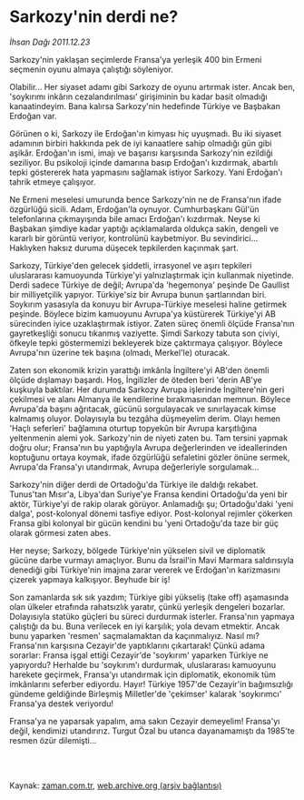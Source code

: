 # Sarkozy'nin derdi ne?

*İhsan Dağı 2011.12.23*

<td class="columnist-detail">
<p>Sarkozy'nin yaklaşan seçimlerde Fransa'ya yerleşik 400 bin Ermeni seçmenin oyunu almaya çalıştığı söyleniyor.</p>
<p>
<div id="haberMetinDiv">
<p>Olabilir... Her siyaset adamı gibi Sarkozy de oyunu artırmak ister. Ancak ben, 'soykırımı inkârın cezalandırılması' girişiminin bu kadar basit olmadığı kanaatindeyim. Bana kalırsa Sarkozy'nin hedefinde Türkiye ve Başbakan Erdoğan var.
<p>Görünen o ki, Sarkozy ile Erdoğan'ın kimyası hiç uyuşmadı. Bu iki siyaset adamının birbiri hakkında pek de iyi kanaatlere sahip olmadığı gün gibi aşikâr. Erdoğan'ın ismi, imajı ve başarısı karşısında Sarkozy'nin ezildiği seziliyor. Bu psikoloji içinde damarına basıp Erdoğan'ı kızdırmak, abartılı tepki göstererek hata yapmasını sağlamak istiyor Sarkozy. Yani Erdoğan'ı tahrik etmeye çalışıyor.
<p>Ne Ermeni meselesi umurunda bence Sarkozy'nin ne de Fransa'nın ifade özgürlüğü sicili. Adam, Erdoğan'la oynuyor. Cumhurbaşkanı Gül'ün telefonlarına çıkmayışında bile amacı Erdoğan'ı kızdırmak. Neyse ki Başbakan şimdiye kadar yaptığı açıklamalarda oldukça sakin, dengeli ve kararlı bir görüntü veriyor, kontrolünü kaybetmiyor. Bu sevindirici... Haklıyken haksız duruma düşecek tepkilerden kaçınmak şart.
<p>Sarkozy, Türkiye'den gelecek şiddetli, irrasyonel ve aşırı tepkileri uluslararası kamuoyunda Türkiye'yi yalnızlaştırmak için kullanmak niyetinde. Derdi sadece Türkiye de değil; Avrupa'da 'hegemonya' peşinde De Gaullist bir milliyetçilik yapıyor. Türkiye'siz bir Avrupa bunun şartlarından biri. Soykırım yasasıyla da konuyu bir Avrupa-Türkiye meselesi haline getirmek peşinde. Böylece bizim kamuoyunu Avrupa'ya küstürerek Türkiye'yi AB sürecinden iyice uzaklaştırmak istiyor. Zaten süreç önemli ölçüde Fransa'nın gayretkeşliği sonucu tıkanmış vaziyette. Şimdi Sarkozy tabuta son çiviyi, öfkeyle tepki göstermemizi bekleyerek bize çaktırmaya çalışıyor. Böylece Avrupa'nın üzerine tek başına (olmadı, Merkel'le) oturacak.
<p>Zaten son ekonomik krizin yarattığı imkânla İngiltere'yi AB'den önemli ölçüde dışlamayı başardı. Hoş, İngilizler de öteden beri 'derin AB'ye kuşkuyla baktılar. Her durumda Sarkozy Avrupa işlerinde İngiltere'nin geri çekilmesi ve alanı Almanya ile kendilerine bırakmasından memnun. Böylece Avrupa'da başını ağrıtacak, gücünü sorgulayacak ve sınırlayacak kimse kalmamış oluyor. Dolayısıyla bu tezgâha düşmeyelim derim. Olayı hemen 'Haçlı seferleri' bağlamına oturtup topyekûn bir Avrupa karşıtlığına yeltenmenin alemi yok. Sarkozy'nin de niyeti zaten bu. Tam tersini yapmak doğru olur; Fransa'nın bu yaptığıyla Avrupa değerlerinden ve ideallerinden koptuğunu ortaya koymak, ifade özgürlüğü sefaletini gözler önüne sermek, Avrupa'da Fransa'yı utandırmak, Avrupa değerleriyle sorgulamak... 
<p>Sarkozy'nin diğer derdi de Ortadoğu'da Türkiye ile daldığı rekabet. Tunus'tan Mısır'a, Libya'dan Suriye'ye Fransa kendini Ortadoğu'da yeni bir aktör, Türkiye'yi de rakip olarak görüyor. Anlamadığı şu; Ortadoğu'daki 'yeni dalga', post-kolonyal dönemi tasfiye ediyor. Post-kolonyal rejimler çökerken Fransa gibi kolonyal bir gücün kendini bu 'yeni Ortadoğu'da taze bir güç olarak görmesi zaten abes. 
<p>Her neyse; Sarkozy, bölgede Türkiye'nin yükselen sivil ve diplomatik gücüne darbe vurmayı amaçlıyor. Bunu da İsrail'in Mavi Marmara saldırısıyla denediği gibi Türkiye'nin imajına zarar vererek ve Erdoğan'ın karizmasını çizerek yapmaya kalkışıyor. Beyhude bir iş!
<p>Son zamanlarda sık sık yazdım; Türkiye gibi yükseliş (take off) aşamasında olan ülkeler etrafında rahatsızlık yaratır, çünkü yerleşik dengeleri bozarlar. Dolayısıyla statüko güçleri bu süreci durdurmak isterler. Fransa'nın yapmaya çalıştığı da bu. Buna verilecek en iyi karşılık; yola devam etmektir. Ancak bunu yaparken 'resmen' saçmalamaktan da kaçınmalıyız. Nasıl mı? Fransa'nın karşısına Cezayir'de yaptıklarını çıkartarak! Çünkü adama sorarlar: Fransa işgal ettiği Cezayir'de 'soykırım' yaparken Türkiye ne yapıyordu? Herhalde bu 'soykırım'ı durdurmak, uluslararası kamuoyunu harekete geçirmek, Fransa'yı utandırmak için diplomatik, ekonomik tüm imkânlarını seferber ediyordu. Hayır! Türkiye 1957'de Cezayir'in bağımsızlığı gündeme geldiğinde Birleşmiş Milletler'de 'çekimser' kalarak 'soykırımcı' Fransa'ya destek veriyordu!
<p>Fransa'ya ne yaparsak yapalım, ama sakın Cezayir demeyelim! Fransa'yı değil, kendimizi utandırırız. Turgut Özal bu utanca dayanamamıştı da 1985'te resmen özür dilemişti... </p></p></p></p></p></p></p></p></p></div>
</p>


<p><br>
		 </br></p></td>

Kaynak: [zaman.com.tr](http://zaman.com.tr/yazar.do?yazino=1218618), [web.archive.org (arşiv bağlantısı)](http://web.archive.org/web/20120108013258/http://zaman.com.tr:80/yazar.do?yazino=1218618)
